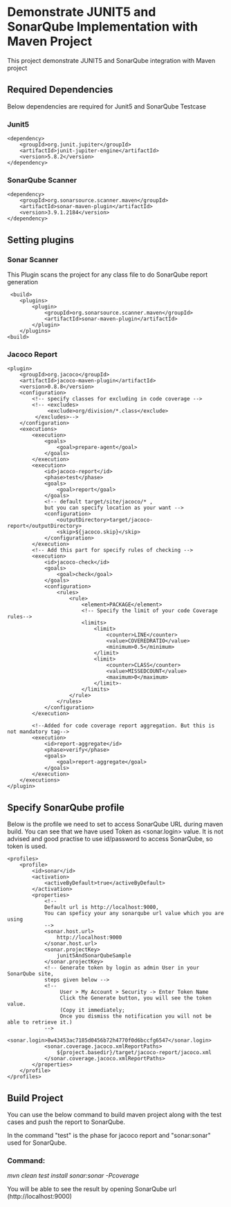 # Demonstrate JUNIT5 and SonarQube Implementation with Maven Project
This project demonstrate JUNIT5 and SonarQube integration with Maven project

## Required Dependencies
Below dependencies are required for Junit5 and SonarQube Testcase
### Junit5
    <dependency>
        <groupId>org.junit.jupiter</groupId>
        <artifactId>junit-jupiter-engine</artifactId>
        <version>5.8.2</version>
    </dependency>

### SonarQube Scanner
    <dependency>
        <groupId>org.sonarsource.scanner.maven</groupId>
        <artifactId>sonar-maven-plugin</artifactId>
        <version>3.9.1.2184</version>
    </dependency>

## Setting plugins

### Sonar Scanner
This Plugin scans the project for any class file to do SonarQube report generation

     <build>
        <plugins>
            <plugin>
                <groupId>org.sonarsource.scanner.maven</groupId>
                <artifactId>sonar-maven-plugin</artifactId>
            </plugin>
        </plugins>
    <build>

### Jacoco Report
    <plugin>
        <groupId>org.jacoco</groupId>
        <artifactId>jacoco-maven-plugin</artifactId>
        <version>0.8.8</version>
        <configuration>
            <!-- specify classes for excluding in code coverage -->
            <!-- <excludes>
                 <exclude>org/division/*.class</exclude>
             </excludes>-->
        </configuration>
        <executions>
            <execution>
                <goals>
                    <goal>prepare-agent</goal>
                </goals>
            </execution>
            <execution>
                <id>jacoco-report</id>
                <phase>test</phase>
                <goals>
                    <goal>report</goal>
                </goals>
                <!-- default target/site/jacoco/* ,
                but you can specify location as your want -->
                <configuration>
                    <outputDirectory>target/jacoco-report</outputDirectory>
                    <skip>${jacoco.skip}</skip>
                </configuration>
            </execution>
            <!-- Add this part for specify rules of checking -->
            <execution>
                <id>jacoco-check</id>
                <goals>
                    <goal>check</goal>
                </goals>
                <configuration>
                    <rules>
                        <rule>
                            <element>PACKAGE</element>
                            <!-- Specify the limit of your code Coverage rules-->
                            <limits>
                                <limit>
                                    <counter>LINE</counter>
                                    <value>COVEREDRATIO</value>
                                    <minimum>0.5</minimum>
                                </limit>
                                <limit>
                                    <counter>CLASS</counter>
                                    <value>MISSEDCOUNT</value>
                                    <maximum>0</maximum>
                                </limit>-
                            </limits>
                        </rule>
                    </rules>
                </configuration>
            </execution>
    
            <!--Added for code coverage report aggregation. But this is not mandatory tag-->
            <execution>
                <id>report-aggregate</id>
                <phase>verify</phase>
                <goals>
                    <goal>report-aggregate</goal>
                </goals>
            </execution>
        </executions>
    </plugin>    

## Specify SonarQube profile
Below is the profile we need to set to access SonarQube URL during maven build. You can see that we have used Token as <sonar.login> value.
It is not advised and good practise to use id/password to access SonarQube, so token is used.

    <profiles>
        <profile>
            <id>sonar</id>
            <activation>
                <activeByDefault>true</activeByDefault>
            </activation>
            <properties>
                <!-- 
                Default url is http://localhost:9000, 
                You can speficy your any sonarqube url value which you are using
                -->
                <sonar.host.url>
                    http://localhost:9000
                </sonar.host.url>
                <sonar.projectKey>
                    junit5AndSonarQubeSample
                </sonar.projectKey>
                <!-- Generate token by login as admin User in your SonarQube site, 
                steps given below -->
                <!--
                     User > My Account > Security -> Enter Token Name
                     Click the Generate button, you will see the token value.
                     (Copy it immediately; 
                     Once you dismiss the notification you will not be able to retrieve it.)
                -->
                <sonar.login>8w43453ac7185d0456b72h4770f0d6bccfg6547</sonar.login>
                <sonar.coverage.jacoco.xmlReportPaths>
                    ${project.basedir}/target/jacoco-report/jacoco.xml
                </sonar.coverage.jacoco.xmlReportPaths>
            </properties>
        </profile>
    </profiles>

## Build Project 
You can use the below command to build maven project along with the test cases and push the report to SonarQube.

In the command "test" is the phase for jacoco report and "sonar:sonar" used for SonarQube. 

### Command:
_mvn clean test install sonar:sonar -Pcoverage_

You will be able to see the result by opening SonarQube url (http://localhost:9000)



